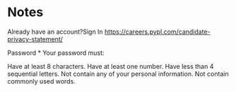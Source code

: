 

# Notes
Already have an account?Sign In
https://careers.pypl.com/candidate-privacy-statement/



Password *
Your password must:

Have at least 8 characters.
Have at least one number.
Have less than 4 sequential letters.
Not contain any of your personal information.
Not contain commonly used words.